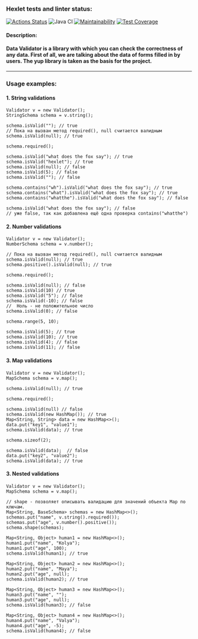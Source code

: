 ### Hexlet tests and linter status:
[![Actions Status](https://github.com/DenisJD/java-project-78/workflows/hexlet-check/badge.svg)](https://github.com/DenisJD/java-project-78/actions)
![Java CI](https://github.com/DenisJD/java-project-78/actions/workflows/github-actions.yml/badge.svg)
[![Maintainability](https://api.codeclimate.com/v1/badges/08d566f9200ca8671935/maintainability)](https://codeclimate.com/github/DenisJD/java-project-78/maintainability) 
[![Test Coverage](https://api.codeclimate.com/v1/badges/08d566f9200ca8671935/test_coverage)](https://codeclimate.com/github/DenisJD/java-project-78/test_coverage)

#### Description:
#### Data Validator is a library with which you can check the correctness of any data. First of all, we are talking about the data of forms filled in by users. The yup library is taken as the basis for the project.

<hr>

### Usage examples:

#### 1. String validations
```
Validator v = new Validator();
StringSchema schema = v.string();

schema.isValid(""); // true
// Пока на вызван метод required(), null считается валидным
schema.isValid(null); // true

schema.required();

schema.isValid("what does the fox say"); // true
schema.isValid("hexlet"); // true
schema.isValid(null); // false
schema.isValid(5); // false
schema.isValid(""); // false

schema.contains("wh").isValid("what does the fox say"); // true
schema.contains("what").isValid("what does the fox say"); // true
schema.contains("whatthe").isValid("what does the fox say"); // false

schema.isValid("what does the fox say"); // false
// уже false, так как добавлена ещё одна проверка contains("whatthe")
```
#### 2. Number validations
```
Validator v = new Validator();
NumberSchema schema = v.number();

// Пока на вызван метод required(), null считается валидным
schema.isValid(null); // true
schema.positive().isValid(null); // true

schema.required();

schema.isValid(null); // false
schema.isValid(10) // true
schema.isValid("5"); // false
schema.isValid(-10); // false
//  Ноль - не положительное число
schema.isValid(0); // false

schema.range(5, 10);

schema.isValid(5); // true
schema.isValid(10); // true
schema.isValid(4); // false
schema.isValid(11); // false
```
#### 3. Map validations
```
Validator v = new Validator();
MapSchema schema = v.map();

schema.isValid(null); // true

schema.required();

schema.isValid(null) // false
schema.isValid(new HashMap()); // true
Map<String, String> data = new HashMap<>();
data.put("key1", "value1");
schema.isValid(data); // true

schema.sizeof(2);

schema.isValid(data);  // false
data.put("key2", "value2");
schema.isValid(data); // true
```
#### 3. Nested validations
```
Validator v = new Validator();
MapSchema schema = v.map();

// shape - позволяет описывать валидацию для значений объекта Map по ключам.
Map<String, BaseSchema> schemas = new HashMap<>();
schemas.put("name", v.string().required());
schemas.put("age", v.number().positive());
schema.shape(schemas);

Map<String, Object> human1 = new HashMap<>();
human1.put("name", "Kolya");
human1.put("age", 100);
schema.isValid(human1); // true

Map<String, Object> human2 = new HashMap<>();
human2.put("name", "Maya");
human2.put("age", null);
schema.isValid(human2); // true

Map<String, Object> human3 = new HashMap<>();
human3.put("name", "");
human3.put("age", null);
schema.isValid(human3); // false

Map<String, Object> human4 = new HashMap<>();
human4.put("name", "Valya");
human4.put("age", -5);
schema.isValid(human4); // false
```
